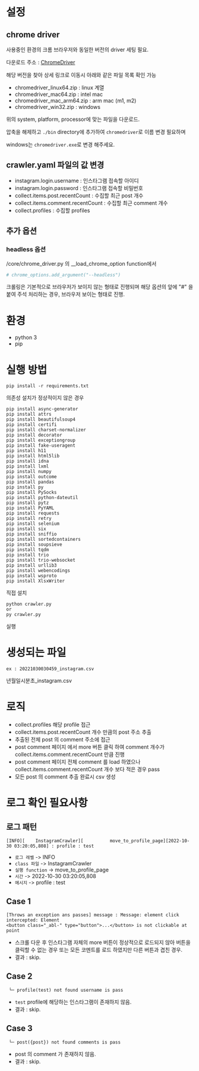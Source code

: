 # 설정
## chrome driver
사용중인 환경의 크롬 브라우저와 동일한 버전의 driver 세팅 필요.

다운로드 주소 : [ChromeDriver](https://chromedriver.chromium.org/downloads)

해당 버전을 찾아 상세 링크로 이동시 아래와 같은 파일 목록 확인 가능
- chromedriver_linux64.zip : linux 계열
- chromedriver_mac64.zip : intel mac
- chromedriver_mac_arm64.zip : arm mac (m1, m2)
- chromedriver_win32.zip : windows

위의 system, platform, processor에 맞는 파일을 다운로드.

압축을 해제하고 `./bin` directory에 추가하여 `chromedriver`로 이름 변경 필요하며

windows는 `chromedriver.exe`로 변경 해주세요.

## crawler.yaml 파일의 값 변경
- instagram.login.username : 인스타그램 접속할 아이디
- instagram.login.password : 인스타그램 접속할 비밀번호
- collect.items.post.recentCount : 수집할 최근 post 개수
- collect.items.comment.recentCount : 수집할 최근 comment 개수
- collect.profiles : 수집할 profiles

## 추가 옵션
### headless 옵션
/core/chrome_driver.py 의 __load_chrome_option function에서
```python
# chrome_options.add_argument("--headless")
```
크롤링은 기본적으로 브라우저가 보이지 않는 형태로 진행되며
해당 옵션의 앞에 "#" 을 붙여 주석 처리하는 경우, 브라우저 보이는 형태로 진행.  

# 환경
- python 3
- pip

# 실행 방법
```shell
pip install -r requirements.txt
```
의존성 설치가 정상적이지 않은 경우

```shell
pip install async-generator
pip install attrs
pip install beautifulsoup4
pip install certifi
pip install charset-normalizer
pip install decorator
pip install exceptiongroup
pip install fake-useragent
pip install h11
pip install html5lib
pip install idna
pip install lxml
pip install numpy
pip install outcome
pip install pandas
pip install py
pip install PySocks
pip install python-dateutil
pip install pytz
pip install PyYAML
pip install requests
pip install retry
pip install selenium
pip install six
pip install sniffio
pip install sortedcontainers
pip install soupsieve
pip install tqdm
pip install trio
pip install trio-websocket
pip install urllib3
pip install webencodings
pip install wsproto
pip install XlsxWriter
```
직접 설치

```shell
python crawler.py
or
py crawler.py
```
실행

# 생성되는 파일
```text
ex : 20221030030459_instagram.csv
```
년월일시분초_instagram.csv

# 로직
- collect.profiles 해당 profile 접근
- collect.items.post.recentCount 개수 만큼의 post 주소 추출
- 추출된 전체 post 의 comment 주소에 접근
- post comment 페이지 에서 more 버튼 클릭 하여 comment 개수가 collect.items.comment.recentCount 만큼 진행
- post comment 페이지 전체 comment 를 load 하였으나 collect.items.comment.recentCount 개수 보다 적은 경우 pass
- 모든 post 의 comment 추출 완료시 csv 생성

# 로그 확인 필요사항
## 로그 패턴
```text
[INFO][    InstagramCrawler][          move_to_profile_page][2022-10-30 03:20:05,808] : profile : test
```
- `로그 레벨` -> INFO
- `class 파일` -> InstagramCrawler
- `실행 function` -> move_to_profile_page
- `시간` -> 2022-10-30 03:20:05,808
- `메시지` -> profile : test


## Case 1
```text
[Throws an exception ans passes] message : Message: element click intercepted: Element 
<button class="_abl-" type="button">...</button> is not clickable at point
```
- 스크롤 다운 후 인스타그램 자체의 more 버튼이 정상적으로 로드되지 않아 버튼을 클릭할 수 없는 경우 또는 모든 코멘트를 로드 하였지만 다른 버튼과 겹친 경우.
- 결과 : skip.

## Case 2
```text
 └─ profile(test) not found username is pass
```
- `test` profile에 해당하는 인스타그램이 존재하지 않음.
- 결과 : skip.

## Case 3
```text
 └─ post({post}) not found comments is pass
```
- post 의 comment 가 존재하지 않음.
- 결과 : skip.

